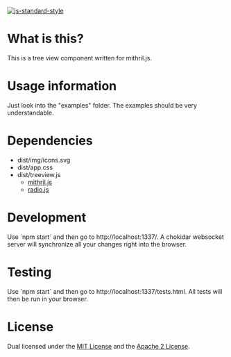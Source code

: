 [![js-standard-style](https://cdn.rawgit.com/feross/standard/master/badge.svg)](https://github.com/feross/standard)

# What is this?

This is a tree view component written for mithril.js.

# Usage information

Just look into the "examples" folder. The examples should be very understandable.

# Dependencies

- dist/img/icons.svg
- dist/app.css
- dist/treeview.js
  - [mithril.js](http://mithriljs.com/)
  - [radio.js](http://radio.uxder.com/)

# Development

Use ´npm start´ and then go to http://localhost:1337/. A chokidar websocket server will synchronize all your changes right into the browser.

# Testing

Use ´npm start´ and then go to http://localhost:1337/tests.html. All tests will then be run in your browser.

# License

Dual licensed under the [MIT License](https://opensource.org/licenses/MIT) and the [Apache 2 License](http://www.apache.org/licenses/LICENSE-2.0).